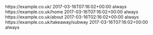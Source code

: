 <urlset xmlns="http://www.sitemaps.org/schemas/sitemap/0.9" xmlns:xsi="http://www.w3.org/2001/XMLSchema-instance" xsi:schemaLocation="http://www.sitemaps.org/schemas/sitemap/0.9 http://www.sitemaps.org/schemas/sitemap/0.9/sitemap.xsd">
<url>
<loc>https://example.co.uk/</loc>
<lastmod>2017-03-16T07:16:02+00:00</lastmod>
<changefreq>always</changefreq>
</url>
<url>
<loc>https://example.co.uk/home</loc>
<lastmod>2017-03-16T07:16:02+00:00</lastmod>
<changefreq>always</changefreq>
</url>
<url>
<loc>https://example.co.uk/about</loc>
<lastmod>2017-03-16T02:16:02+00:00</lastmod>
<changefreq>always</changefreq>
</url>
<url>
<loc>https://example.co.uk/takeaway/subway</loc>
<lastmod>2017-03-16T07:16:02+00:00</lastmod>
<changefreq>always</changefreq>
</url>
</urlset>